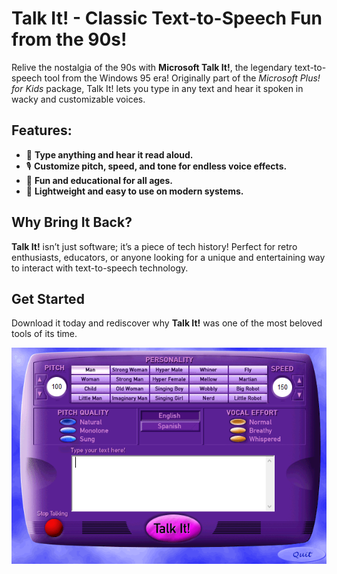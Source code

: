 # **Talk It! - Classic Text-to-Speech Fun from the 90s!**

Relive the nostalgia of the 90s with **Microsoft Talk It!**, the legendary text-to-speech tool from the Windows 95 era! Originally part of the *Microsoft Plus! for Kids* package, Talk It! lets you type in any text and hear it spoken in wacky and customizable voices.

## Features:
- 🌟 **Type anything and hear it read aloud.**  
- 🎙️ **Customize pitch, speed, and tone for endless voice effects.**  
- 🤪 **Fun and educational for all ages.**  
- 🚀 **Lightweight and easy to use on modern systems.**

## Why Bring It Back?
**Talk It!** isn’t just software; it’s a piece of tech history! Perfect for retro enthusiasts, educators, or anyone looking for a unique and entertaining way to interact with text-to-speech technology.

## Get Started
Download it today and rediscover why **Talk It!** was one of the most beloved tools of its time.

![Talk It!](talkit.png)

